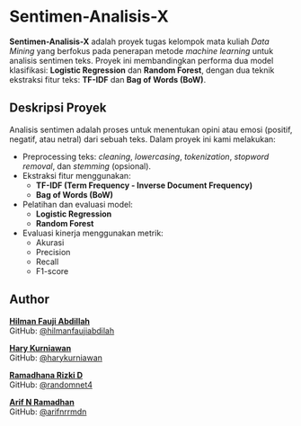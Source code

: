 # Sentimen-Analisis-X

**Sentimen-Analisis-X** adalah proyek tugas kelompok mata kuliah *Data Mining* yang berfokus pada penerapan metode *machine learning* untuk analisis sentimen teks. Proyek ini membandingkan performa dua model klasifikasi: **Logistic Regression** dan **Random Forest**, dengan dua teknik ekstraksi fitur teks: **TF-IDF** dan **Bag of Words (BoW)**.


## Deskripsi Proyek

Analisis sentimen adalah proses untuk menentukan opini atau emosi (positif, negatif, atau netral) dari sebuah teks. Dalam proyek ini kami melakukan:

- Preprocessing teks: *cleaning*, *lowercasing*, *tokenization*, *stopword removal*, dan *stemming* (opsional).
- Ekstraksi fitur menggunakan:
  - **TF-IDF (Term Frequency - Inverse Document Frequency)**
  - **Bag of Words (BoW)**
- Pelatihan dan evaluasi model:
  - **Logistic Regression**
  - **Random Forest**
- Evaluasi kinerja menggunakan metrik:
  - Akurasi
  - Precision
  - Recall
  - F1-score



## Author

[**Hilman Fauji Abdillah**]()  
GitHub: [@hilmanfaujiabdilah](https://github.com/hilmanfaujiabdilah)

[**Hary Kurniawan**]()  
GitHub: [@harykurniawan](https://github.com/harykurniawan)

[**Ramadhana Rizki D**]()  
GitHub: [@randomnet4](https://github.com/RandomNet4)

[**Arif N Ramadhan**]()  
GitHub: [@arifnrrmdn](https://github.com/arifnrrmdn)


